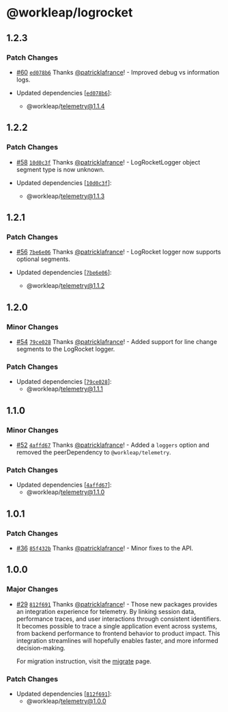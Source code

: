 # @workleap/logrocket

## 1.2.3

### Patch Changes

- [#60](https://github.com/workleap/wl-telemetry/pull/60) [`ed078b6`](https://github.com/workleap/wl-telemetry/commit/ed078b698cfb78e9299f53d0580bf5c5751b9294) Thanks [@patricklafrance](https://github.com/patricklafrance)! - Improved debug vs information logs.

- Updated dependencies [[`ed078b6`](https://github.com/workleap/wl-telemetry/commit/ed078b698cfb78e9299f53d0580bf5c5751b9294)]:
  - @workleap/telemetry@1.1.4

## 1.2.2

### Patch Changes

- [#58](https://github.com/workleap/wl-telemetry/pull/58) [`10d0c3f`](https://github.com/workleap/wl-telemetry/commit/10d0c3fe6e7565a2a95aeed9f3bc83274d90f1ad) Thanks [@patricklafrance](https://github.com/patricklafrance)! - LogRocketLogger object segment type is now unknown.

- Updated dependencies [[`10d0c3f`](https://github.com/workleap/wl-telemetry/commit/10d0c3fe6e7565a2a95aeed9f3bc83274d90f1ad)]:
  - @workleap/telemetry@1.1.3

## 1.2.1

### Patch Changes

- [#56](https://github.com/workleap/wl-telemetry/pull/56) [`7be6e06`](https://github.com/workleap/wl-telemetry/commit/7be6e06b0f1f42e549ff043dc9b68db91ceb8d15) Thanks [@patricklafrance](https://github.com/patricklafrance)! - LogRocket logger now supports optional segments.

- Updated dependencies [[`7be6e06`](https://github.com/workleap/wl-telemetry/commit/7be6e06b0f1f42e549ff043dc9b68db91ceb8d15)]:
  - @workleap/telemetry@1.1.2

## 1.2.0

### Minor Changes

- [#54](https://github.com/workleap/wl-telemetry/pull/54) [`79ce028`](https://github.com/workleap/wl-telemetry/commit/79ce028f2418cc43ed18017e82ce9599e97d0e40) Thanks [@patricklafrance](https://github.com/patricklafrance)! - Added support for line change segments to the LogRocket logger.

### Patch Changes

- Updated dependencies [[`79ce028`](https://github.com/workleap/wl-telemetry/commit/79ce028f2418cc43ed18017e82ce9599e97d0e40)]:
  - @workleap/telemetry@1.1.1

## 1.1.0

### Minor Changes

- [#52](https://github.com/workleap/wl-telemetry/pull/52) [`4affd67`](https://github.com/workleap/wl-telemetry/commit/4affd670d7c5c0495eb41a700e6fe9af1f9f4e0f) Thanks [@patricklafrance](https://github.com/patricklafrance)! - Added a `loggers` option and removed the peerDependency to `@workleap/telemetry`.

### Patch Changes

- Updated dependencies [[`4affd67`](https://github.com/workleap/wl-telemetry/commit/4affd670d7c5c0495eb41a700e6fe9af1f9f4e0f)]:
  - @workleap/telemetry@1.1.0

## 1.0.1

### Patch Changes

- [#36](https://github.com/workleap/wl-telemetry/pull/36) [`85f432b`](https://github.com/workleap/wl-telemetry/commit/85f432bb1c45433d24a765da7249fef4abb949d4) Thanks [@patricklafrance](https://github.com/patricklafrance)! - Minor fixes to the API.

## 1.0.0

### Major Changes

- [#29](https://github.com/workleap/wl-telemetry/pull/29) [`812f691`](https://github.com/workleap/wl-telemetry/commit/812f691676c60a7748b0db87e38e3b86591e2a85) Thanks [@patricklafrance](https://github.com/patricklafrance)! - Those new packages provides an integration experience for telemetry. By linking session data, performance traces, and user interactions through consistent identifiers. It becomes possible to trace a single application event across systems, from backend performance to frontend behavior to product impact. This integration streamlines will hopefully enables faster, and more informed decision-making.

  For migration instruction, visit the [migrate](https://workleap.github.io/wl-telemetry/introduction/migrate/) page.

### Patch Changes

- Updated dependencies [[`812f691`](https://github.com/workleap/wl-telemetry/commit/812f691676c60a7748b0db87e38e3b86591e2a85)]:
  - @workleap/telemetry@1.0.0
